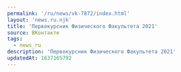 ```yaml
---
permalink: '/ru/news/vk-7872/index.html'
layout: 'news.ru.njk'
title: 'Первокурсник Физического Факультета 2021'
source: ВКонтакте
tags:
  - news_ru
description: 'Первокурсник Физического Факультета 2021'
updatedAt: 1637165792
---
```

